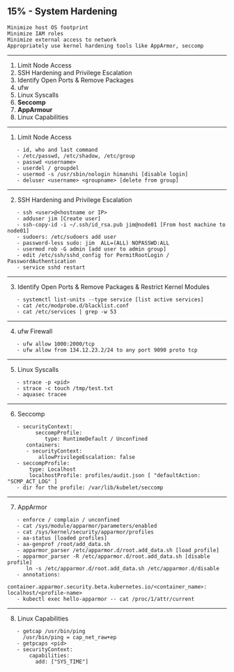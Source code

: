## 15% - System Hardening
    Minimize host OS footprint
    Minimize IAM roles
    Minimize external access to network
    Appropriately use kernel hardening tools like AppArmor, seccomp
    
---
1. Limit Node Access
2. SSH Hardening and Privilege Escalation
3. Identify Open Ports & Remove Packages
4. ufw
5. Linux Syscalls  
6. **Seccomp**  
7. **AppArmour**   
8. Linux Capabilities
---
1. Limit Node Access
```
   - id, who and last command
   - /etc/passwd, /etc/shadow, /etc/group
   - passwd <username>
   - userdel / groupdel
   - usermod -s /usr/sbin/nologin himanshi [disable login]
   - deluser <username> <groupname> [delete from group]
```
---
2. SSH Hardening and Privilege Escalation
```
   - ssh <user>@<hostname or IP>
   - adduser jim [Create user]
   - ssh-copy-id -i ~/.ssh/id_rsa.pub jim@node01 [From host machine to node01]
   - sudoers: /etc/sudoers add user
   - password-less sudo: jim  ALL=(ALL) NOPASSWD:ALL
   - usermod rob -G admin [add user to admin group]
   - edit /etc/ssh/sshd_config for PermitRootLogin / PasswordAuthentication
   - service sshd restart
```
---
3. Identify Open Ports & Remove Packages & Restrict Kernel Modules
```
   - systemctl list-units --type service [list active services]
   - cat /etc/modprobe.d/blacklist.conf
   - cat /etc/services | grep -w 53
```
---
4. ufw Firewall
```
   - ufw allow 1000:2000/tcp
   - ufw allow from 134.12.23.2/24 to any port 9090 proto tcp
```
---
5. Linux Syscalls
```
   - strace -p <pid>
   - strace -c touch /tmp/test.txt
   - aquasec tracee
```
---
6. Seccomp
```
   - securityContext:
         seccompProfile:
            type: RuntimeDefault / Unconfined
      containers:
      - securityContext:
          allowPrivilegeEscalation: false
   - seccompProfile:
       type: Localhost
       localhostProfile: profiles/audit.json [ "defaultAction: "SCMP_ACT_LOG" ]
   - dir for the profile: /var/lib/kubelet/seccomp
```
---
7. AppArmor
```
   - enforce / complain / unconfined
   - cat /sys/module/apparmor/parameters/enabled
   - cat /sys/kernel/security/apparmor/profiles
   - aa-status [loaded profiles]
   - aa-genprof /root/add_data.sh
   - apparmor_parser /etc/apparmor.d/root.add_data.sh [load profile]
   - apparmor_parser -R /etc/apparmor.d/root.add_data.sh [disable profile]
      ln -s /etc/apparmor.d/root.add_data.sh /etc/apparmor.d/disable
   - annotations:
       container.apparmor.security.beta.kubernetes.io/<container_name>: localhost/<profile-name>
   - kubectl exec hello-apparmor -- cat /proc/1/attr/current
```
---
8. Linux Capabilities
```
   - getcap /usr/bin/ping
     /usr/bin/ping = cap_net_raw+ep
   - getpcaps <pid>
   - securityContext:
       capabilities:
         add: ["SYS_TIME"]
```